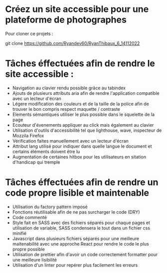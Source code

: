 # Créez un site accessible pour une plateforme de photographes

Pour cloner ce projets : 

git clone https://github.com/Ryandev60/RyanThibaux_6_14112022

# Tâches éffectuées afin de rendre le site accessible : 

* Navigation au clavier rendu possible grâce au tabindex
* Ajouts de plusieurs attributs aria afin de rendre l'application compatible avec un lecteur d'écran
* Légere modification des couleurs et de la taille de la police afin de trouver le bon compris respect maquette / contraste
* Elements sémantiques utiliser le plus possible dans le squelette de la page
* Ecouteur d'évenements appliquer au click mais également au clavier
* Utilisation d'outils d'accessibilité tel que lighthouse, wave, inspecteur de Mozzila Firefox
* Vérification faites manuellement avec un lecteur d'écran
* Attribut lang utilisé pour indiquer dans quelle langue le document et certains éléments doivent être lu
* Augmentation de certaines hitbox pour les utilisateurs en sitation d'handicap qui tremple


# Tâches éffectuées afin de rendre un code propre lisible et maintenable

* Utilisation du factory pattern imposé
* Fonctions réutilisable afin de ne pas surcharger le code (DRY)
* Code commenté
* Style fait en SASS avec des fichiers séparés pour chaque pages et utilisation de variable, SASS condensera le tout dans un fichier css minifié
* Javascript dans plusieurs fichiers séparés pour une meilleure maitenabilité avec une approche React pour rendre le code le plus propre possible
* Utilisation de prettier afin d'avoir un code correctement formatter pour une meilleure lisibilité
* Utilisation d'un linter pour repérer plus facilement les erreurs




